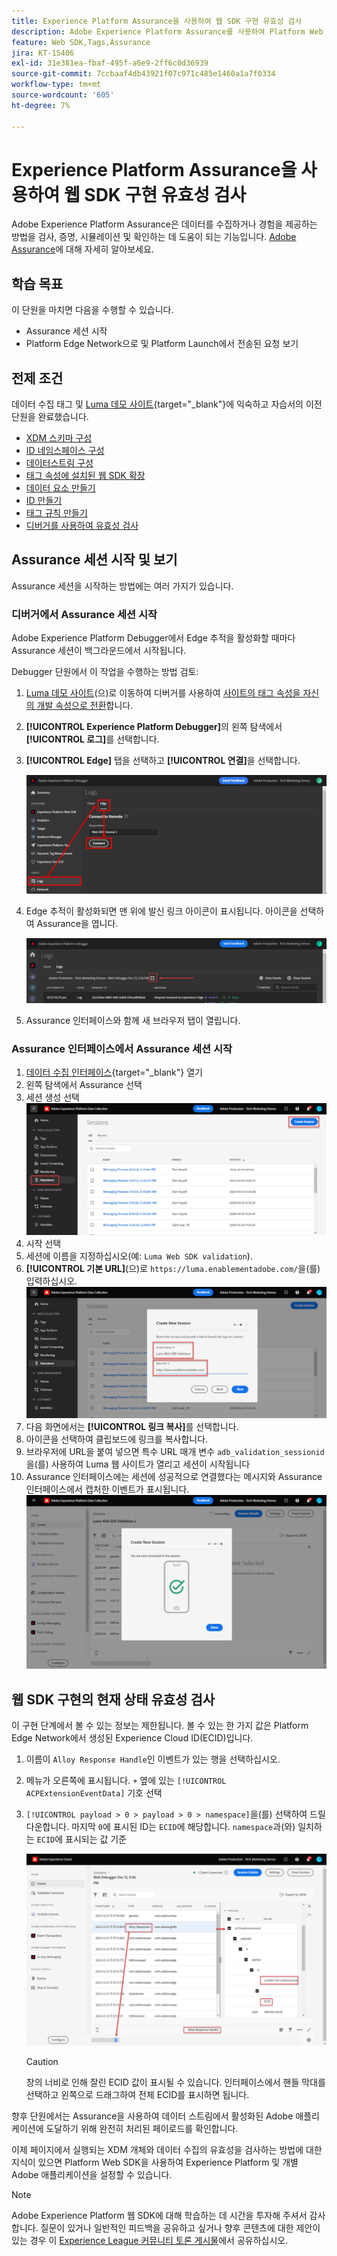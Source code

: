 ```yaml
---
title: Experience Platform Assurance을 사용하여 웹 SDK 구현 유효성 검사
description: Adobe Experience Platform Assurance를 사용하여 Platform Web SDK 구현의 유효성을 검사하는 방법을 알아봅니다. 이 수업은 Web SDK를 사용하여 Adobe Experience Cloud 구현 튜토리얼의 일부입니다.
feature: Web SDK,Tags,Assurance
jira: KT-15406
exl-id: 31e381ea-fbaf-495f-a6e9-2ff6c0d36939
source-git-commit: 7ccbaaf4db43921f07c971c485e1460a1a7f0334
workflow-type: tm+mt
source-wordcount: '605'
ht-degree: 7%

---
```


# Experience Platform Assurance을 사용하여 웹 SDK 구현 유효성 검사

Adobe Experience Platform Assurance은 데이터를 수집하거나 경험을 제공하는 방법을 검사, 증명, 시뮬레이션 및 확인하는 데 도움이 되는 기능입니다. [Adobe Assurance](https://experienceleague.adobe.com/ko/docs/experience-platform/assurance/home)에 대해 자세히 알아보세요.


## 학습 목표

이 단원을 마치면 다음을 수행할 수 있습니다.

* Assurance 세션 시작
* Platform Edge Network으로 및 Platform Launch에서 전송된 요청 보기

## 전제 조건

데이터 수집 태그 및 [Luma 데모 사이트](https://luma.enablementadobe.com/content/luma/us/en.html){target="_blank"}에 익숙하고 자습서의 이전 단원을 완료했습니다.

* [XDM 스키마 구성](configure-schemas.md)
* [ID 네임스페이스 구성](configure-identities.md)
* [데이터스트림 구성](configure-datastream.md)
* [태그 속성에 설치된 웹 SDK 확장](install-web-sdk.md)
* [데이터 요소 만들기](create-data-elements.md)
* [ID 만들기](create-identities.md)
* [태그 규칙 만들기](create-tag-rule.md)
* [디버거를 사용하여 유효성 검사](validate-with-debugger.md)


## Assurance 세션 시작 및 보기

Assurance 세션을 시작하는 방법에는 여러 가지가 있습니다.

### 디버거에서 Assurance 세션 시작

Adobe Experience Platform Debugger에서 Edge 추적을 활성화할 때마다 Assurance 세션이 백그라운드에서 시작됩니다.

Debugger 단원에서 이 작업을 수행하는 방법 검토:

1. [Luma 데모 사이트](https://luma.enablementadobe.com/content/luma/us/en.html)&#x200B;(으)로 이동하여 디버거를 사용하여 [사이트의 태그 속성을 자신의 개발 속성으로 전환](validate-with-debugger.md#use-the-experience-platform-debugger-to-map-to-your-tags-property)합니다.
1. **[!UICONTROL Experience Platform Debugger]**&#x200B;의 왼쪽 탐색에서 **[!UICONTROL 로그]**&#x200B;를 선택합니다.
1. **[!UICONTROL Edge]** 탭을 선택하고 **[!UICONTROL 연결]**&#x200B;을 선택합니다.

   ![Edge 추적 연결](assets/analytics-debugger-edgeTrace.png)
1. Edge 추적이 활성화되면 맨 위에 발신 링크 아이콘이 표시됩니다. 아이콘을 선택하여 Assurance을 엽니다.

   ![Assurance 세션 시작](assets/validate-debugger-start-assurnance.png)

1. Assurance 인터페이스와 함께 새 브라우저 탭이 열립니다.

### Assurance 인터페이스에서 Assurance 세션 시작

1. [데이터 수집 인터페이스](https://experience.adobe.com/#/data-collection/home){target="_blank"} 열기
1. 왼쪽 탐색에서 Assurance 선택
1. 세션 생성 선택
   ![Assurance 세션 만들기](assets/assurance-create-session.png)
1. 시작 선택
1. 세션에 이름을 지정하십시오(예: `Luma Web SDK validation`).
1. **[!UICONTROL 기본 URL]**(으)로 `https://luma.enablementadobe.com/`을(를) 입력하십시오.
   ![Assurance 세션 이름 지정](assets/assurance-name-session.png)
1. 다음 화면에서는 **[!UICONTROL 링크 복사]**&#x200B;를 선택합니다.
1. 아이콘을 선택하여 클립보드에 링크를 복사합니다.
1. 브라우저에 URL을 붙여 넣으면 특수 URL 매개 변수 `adb_validation_sessionid`을(를) 사용하여 Luma 웹 사이트가 열리고 세션이 시작됩니다
1. Assurance 인터페이스에는 세션에 성공적으로 연결했다는 메시지와 Assurance 인터페이스에서 캡처한 이벤트가 표시됩니다.
   ![Assurance 세션이 연결됨](assets/assurance-success.png)

## 웹 SDK 구현의 현재 상태 유효성 검사

이 구현 단계에서 볼 수 있는 정보는 제한됩니다. 볼 수 있는 한 가지 값은 Platform Edge Network에서 생성된 Experience Cloud ID(ECID)입니다.

1. 이름이 `Alloy Response Handle`인 이벤트가 있는 행을 선택하십시오.
1. 메뉴가 오른쪽에 표시됩니다. `+` 옆에 있는 `[!UICONTROL ACPExtensionEventData]` 기호 선택
1. `[!UICONTROL payload > 0 > payload > 0 > namespace]`을(를) 선택하여 드릴다운합니다. 마지막 `0`에 표시된 ID는 `ECID`에 해당합니다. `namespace`과(와) 일치하는 `ECID`에 표시되는 값 기준

   ![Assurance ECID 유효성 검사](assets/validate-assurance-ecid.png)

   >[!CAUTION]
   >
   >창의 너비로 인해 잘린 ECID 값이 표시될 수 있습니다. 인터페이스에서 핸들 막대를 선택하고 왼쪽으로 드래그하여 전체 ECID를 표시하면 됩니다.

향후 단원에서는 Assurance을 사용하여 데이터 스트림에서 활성화된 Adobe 애플리케이션에 도달하기 위해 완전히 처리된 페이로드를 확인합니다.

이제 페이지에서 실행되는 XDM 개체와 데이터 수집의 유효성을 검사하는 방법에 대한 지식이 있으면 Platform Web SDK을 사용하여 Experience Platform 및 개별 Adobe 애플리케이션을 설정할 수 있습니다.

>[!NOTE]
>
>Adobe Experience Platform 웹 SDK에 대해 학습하는 데 시간을 투자해 주셔서 감사합니다. 질문이 있거나 일반적인 피드백을 공유하고 싶거나 향후 콘텐츠에 대한 제안이 있는 경우 이 [Experience League 커뮤니티 토론 게시물](https://experienceleaguecommunities.adobe.com/t5/adobe-experience-platform-data/tutorial-discussion-implement-adobe-experience-cloud-with-web/td-p/444996)에서 공유하십시오.
